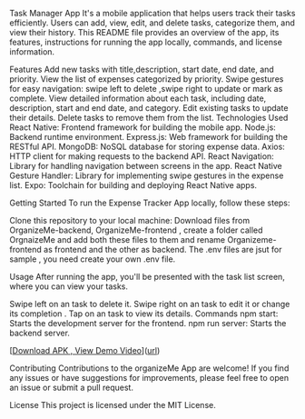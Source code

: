 Task Manager App
It's a mobile application that helps users track their tasks efficiently. Users can add, view, edit, and delete tasks, categorize them, and view their  history. This README file provides an overview of the app, its features, instructions for running the app locally, commands, and license information.

Features
Add new tasks with title,description, start date, end date, and priority.
View the list of expenses categorized by priority.
Swipe gestures for easy navigation: swipe left to delete ,swipe right to update or mark as complete.
View detailed information about each task, including date, description, start and end date, and category.
Edit existing tasks to update their details.
Delete tasks to remove them from the list.
Technologies Used
React Native: Frontend framework for building the mobile app.
Node.js: Backend runtime environment.
Express.js: Web framework for building the RESTful API.
MongoDB: NoSQL database for storing expense data.
Axios: HTTP client for making requests to the backend API.
React Navigation: Library for handling navigation between screens in the app.
React Native Gesture Handler: Library for implementing swipe gestures in the expense list.
Expo: Toolchain for building and deploying React Native apps.

Getting Started
To run the Expense Tracker App locally, follow these steps:

Clone this repository to your local machine:
Download files from OrganizeMe-backend, OrganizeMe-frontend , create a folder called OrgnaizeMe and add both these files to them and rename Organizeme-frontend as frontend and the other as backend. The .env files are jsut for sample , you need create your own .env file.


Usage
After running the app, you'll be presented with the task list screen, where you can view your tasks.

Swipe left on an task to delete it.
Swipe right on an task to edit it or change its completion .
Tap on an task to view its details.
Commands
npm start: Starts the development server for the frontend.
npm run server: Starts the backend server.


[[Download APK , View Demo Video](url)]([url](url))


Contributing
Contributions to the organizeMe App are welcome! If you find any issues or have suggestions for improvements, please feel free to open an issue or submit a pull request.

License
This project is licensed under the MIT License.
